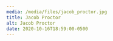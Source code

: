 ```yaml
---
media: /media/files/jacob_proctor.jpg
title: Jacob Proctor
alt: Jacob Proctor
date: 2020-10-16T18:59:00-0500
---
```

